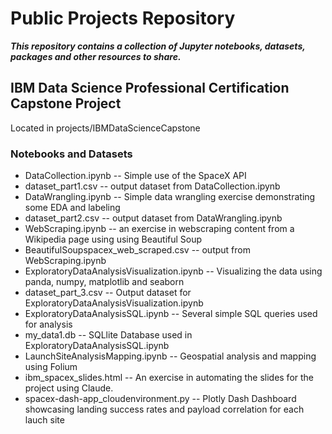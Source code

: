 # Public Projects Repository
***This repository contains a collection of Jupyter notebooks, datasets, packages and other resources to share.***
## IBM Data Science Professional Certification Capstone Project
Located in projects/IBMDataScienceCapstone
### Notebooks and Datasets
* DataCollection.ipynb -- Simple use of the SpaceX API  
* dataset_part1.csv -- output dataset from DataCollection.ipynb  
* DataWrangling.ipynb -- Simple data wrangling exercise demonstrating some EDA and labeling  
* dataset_part2.csv -- output dataset from DataWrangling.ipynb  
* WebScraping.ipynb -- an exercise in webscraping content from a Wikipedia page using using Beautiful Soup  
* BeautifulSoupspacex_web_scraped.csv -- output from WebScraping.ipynb  
* ExploratoryDataAnalysisVisualization.ipynb -- Visualizing the data using panda, numpy, matplotlib and seaborn    
* dataset_part_3.csv -- Output dataset for ExploratoryDataAnalysisVisualization.ipynb  
* ExploratoryDataAnalysisSQL.ipynb -- Several simple SQL queries used for analysis  
* my_data1.db -- SQLlite Database used in ExploratoryDataAnalysisSQL.ipynb  
* LaunchSiteAnalysisMapping.ipynb -- Geospatial analysis and mapping using Folium  
* ibm_spacex_slides.html -- An exercise in automating the slides for the project using Claude.  
* spacex-dash-app_cloudenvironment.py -- Plotly Dash Dashboard showcasing landing success rates and payload correlation for each lauch site  



